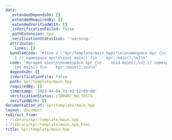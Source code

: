 ```yaml
---
data:
  _extendedDependsOn: []
  _extendedRequiredBy: []
  _extendedVerifiedWith: []
  _isVerificationFailed: false
  _pathExtension: hpp
  _verificationStatusIcon: ':warning:'
  attributes:
    links: []
  bundledCode: "#line 2 \"kpr/template/main.hpp\"\n\nnamespace kpr {\n    void main();\n\
    } // namespace kpr\n\nint main() {\n    kpr::main();\n}\n"
  code: "#pragma once\n\nnamespace kpr {\n    void main();\n} // namespace kpr\n\n\
    int main() {\n    kpr::main();\n}\n"
  dependsOn: []
  isVerificationFile: false
  path: kpr/template/main.hpp
  requiredBy: []
  timestamp: '2023-04-04 01:42:52+09:00'
  verificationStatus: LIBRARY_NO_TESTS
  verifiedWith: []
documentation_of: kpr/template/main.hpp
layout: document
redirect_from:
- /library/kpr/template/main.hpp
- /library/kpr/template/main.hpp.html
title: kpr/template/main.hpp
---
```

